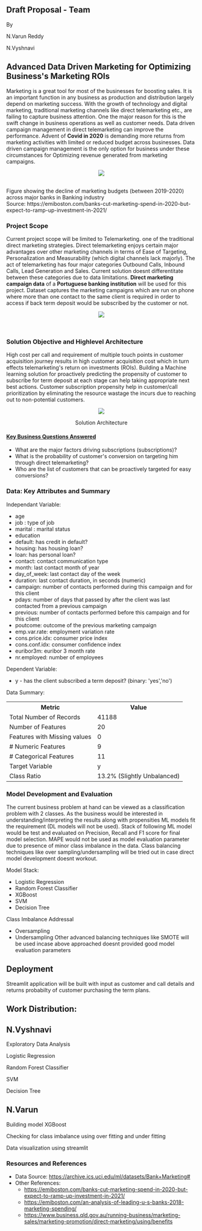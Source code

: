 ## Draft Proposal - Team 
By 

N.Varun Reddy

N.Vyshnavi
<br/>
## Advanced Data Driven Marketing for Optimizing Business's Marketing ROIs
Marketing is a great tool for most of the businesses for boosting sales. It is an important function in any business as production and distribution largely depend on marketing success. With the growth of technology and digital marketing, traditional marketing channels like direct telemarketing etc., are failing to capture business attention. One the major reason for this is the swift change in business operations as well as customer needs. Data driven campaign management in direct telemarketing can improve the performance. Advent of **Covid in 2020** is demanding more returns from marketing activities with limited or reduced budget across businesses. Data driven campaign management is the only option for business under these circumstances for Optimizing revenue generated from marketing campaigns.

<p align="center">
  <img src="https://user-images.githubusercontent.com/21233507/172528504-1756116b-121f-4993-a913-0247b98a392d.png"/>
</p>
<br/>
Figure showing the decline of marketing budgets (between 2019-2020) across major banks in Banking industry
<br/>
Source: https://emiboston.com/banks-cut-marketing-spend-in-2020-but-expect-to-ramp-up-investment-in-2021/

### Project Scope
Current project scope will be limited to Telemarketing. one of the traditional direct marketing strategies. Direct telemarketing enjoys certain major advantages over other marketing channels in terms of Ease of Targeting, Personalization and Measurability (which digital channels lack majorly). The act of telemarketing has four major categories Outbound Calls, Inbound Calls, Lead Generation and Sales. Current solution doesnt differentitate between these categories due to data limitations. 
**Direct marketing campaign data** of a **Portuguese banking institution** will be used for this project. Dataset captures the marketing campaigns which are run on phone where more than one contact to the same client is required  in order to access if back term deposit would be subscribed by the customer or not. 
<br/>
<p align="center">
  <img src="https://user-images.githubusercontent.com/21233507/172533550-290ceb26-a365-469c-b824-4bd2c402239e.png"/>
</p>
<br/>

### Solution Objective and Highlevel Architecture
High cost per call and requirement  of multiple touch points in customer acquisition journey results in high customer acquisition cost which in turn effects telemarketing's return on investments (ROIs). Building a Machine learning solution for proactively predicting the propensity of customer to subscribe for term deposit at each stage can help taking appropriate next best actions. Customer subscription propensity help in customer/call prioritization by eliminating the resource wastage the incurs due to reaching out to non-potential customers.

<p align="center">
  <img src="https://user-images.githubusercontent.com/21233507/172555357-45b61116-58f9-4f2d-8f4d-da5827ca5c7e.png"/>
</p>
<p align="center">
 Solution Architecture
</p>

<h4><u>Key Business Questions Answered</u></h4>

- What are the major factors driving subscriptions (subscriptions)?
- What is the probability of customer's conversion on targeting him through direct telemarketing?
- Who are the list of customers that can be proactively targeted for easy conversions?

### Data: Key Attributes and Summary
Independant Variable:
- age
- job : type of job
- marital : marital status
- education
- default: has credit in default?
- housing: has housing loan?
- loan: has personal loan?
- contact: contact communication type
- month: last contact month of year
- day_of_week: last contact day of the week
- duration: last contact duration, in seconds (numeric)
- campaign: number of contacts performed during this campaign and for this client
- pdays: number of days that passed by after the client was last contacted from a previous campaign
- previous: number of contacts performed before this campaign and for this client
- poutcome: outcome of the previous marketing campaign
- emp.var.rate: employment variation rate
- cons.price.idx: consumer price index
- cons.conf.idx: consumer confidence index
- euribor3m: euribor 3 month rate
- nr.employed: number of employees

Dependent Variable:
- y - has the client subscribed a term deposit? (binary: 'yes','no')

Data Summary:
<table>
  <tr>
    <th>Metric</th>
    <th>Value</th>
  </tr>
  <tr>
    <td>Total Number of Records</td>
    <td>41188</td>
  </tr>
  <tr>
    <td>Number of Features</td>
    <td>20</td>
  </tr>
  <tr>
    <td>Features with Missing values</td>
    <td>0</td>
  </tr>
  <tr>
    <td># Numeric Features</td>
    <td>9</td>
  </tr>
  <tr>
    <td># Categorical Features</td>
    <td>11</td>
  </tr>
  <tr>
    <td>Target Variable</td>
    <td>y</td>
  </tr>
  <tr>
    <td>Class Ratio</td>
    <td>13.2% (Slightly Unbalanced)</td>
  </tr>
</table>

### Model Development and Evaluation
The current business problem at hand can be viewed as a classification problem with 2 classes. As the business would be interested in understanding/interpreting the results along with propensities ML models fit the requirement (DL models will not be used). Stack of following ML model would be test and evaluated on Precision, Recall and F1 score for final model selection. MAPE would not be used as model evaluation parameter due to presence of minor class imbalance in the data. Class balancing techniques like over sampling/undersampling will be tried out in case direct model development doesnt workout.

Model Stack:
- Logistic Regression
- Random Forest Classifier
- XGBoost
- SVM
- Decision Tree

Class Imbalance Addressal
- Oversampling
- Undersampling
Other advanced balancing techniques like SMOTE will be used incase above approached doesnt provided good model evaluation parameters

## Deployment

Streamlit application will be built with input as customer and call details and returns probabilty of customer purchasing the term plans.

## Work Distribution:

## N.Vyshnavi  
Exploratory Data Analysis

Logistic Regression

Random Forest Classifier

SVM

Decision Tree

## N.Varun
Building model XGBoost

Checking for class imbalance using over fitting and under fitting

Data visualization using streamlit

### Resources and References
- Data Source: https://archive.ics.uci.edu/ml/datasets/Bank+Marketing#
- Other References:
  - https://emiboston.com/banks-cut-marketing-spend-in-2020-but-expect-to-ramp-up-investment-in-2021/
  - https://emiboston.com/an-analysis-of-leading-u-s-banks-2018-marketing-spending/
  - https://www.business.qld.gov.au/running-business/marketing-sales/marketing-promotion/direct-marketing/using/benefits
